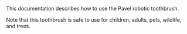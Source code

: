 This documentation describes how to use the Pavel robotic toothbrush.

Note that this toothbrush is safe to use for children, adults, pets, wildlife, and trees.
